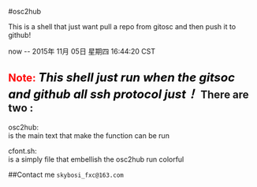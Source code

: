 #osc2hub

This is a shell that just want pull a repo from gitosc and then push it to github!

now -- 2015年 11月 05日 星期四 16:44:20 CST 

<font color=Red>Note:</font>
<font color=Black size=5> ***This shell just run when the gitsoc and github all ssh protocol just！*** </font>
There are two :
---
osc2hub:  
is the main text that make the function can be run
 
cfont.sh:  
is a simply file that embellish the osc2hub run colorful

##Contact me
`skybosi_fxc@163.com`
